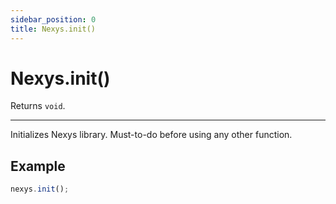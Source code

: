 ```yaml
---
sidebar_position: 0
title: Nexys.init()
---
```


# Nexys.init()

Returns `void`.

---

Initializes Nexys library. Must-to-do before using any other function.

## Example

```javascript
nexys.init();
```